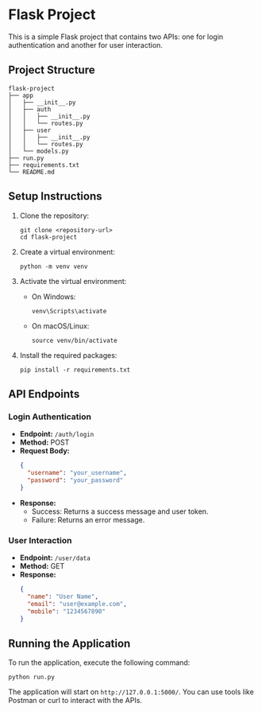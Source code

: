 # Flask Project

This is a simple Flask project that contains two APIs: one for login authentication and another for user interaction.

## Project Structure

```
flask-project
├── app
│   ├── __init__.py
│   ├── auth
│   │   ├── __init__.py
│   │   └── routes.py
│   ├── user
│   │   ├── __init__.py
│   │   └── routes.py
│   └── models.py
├── run.py
├── requirements.txt
└── README.md
```

## Setup Instructions

1. Clone the repository:
   ```
   git clone <repository-url>
   cd flask-project
   ```

2. Create a virtual environment:
   ```
   python -m venv venv
   ```

3. Activate the virtual environment:
   - On Windows:
     ```
     venv\Scripts\activate
     ```
   - On macOS/Linux:
     ```
     source venv/bin/activate
     ```

4. Install the required packages:
   ```
   pip install -r requirements.txt
   ```

## API Endpoints

### Login Authentication

- **Endpoint:** `/auth/login`
- **Method:** POST
- **Request Body:**
  ```json
  {
    "username": "your_username",
    "password": "your_password"
  }
  ```
- **Response:** 
  - Success: Returns a success message and user token.
  - Failure: Returns an error message.

### User Interaction

- **Endpoint:** `/user/data`
- **Method:** GET
- **Response:**
  ```json
  {
    "name": "User Name",
    "email": "user@example.com",
    "mobile": "1234567890"
  }
  ```

## Running the Application

To run the application, execute the following command:

```
python run.py
```

The application will start on `http://127.0.0.1:5000/`. You can use tools like Postman or curl to interact with the APIs.